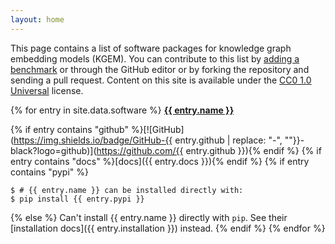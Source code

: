 ```yaml
---
layout: home
---
```

This page contains a list of software packages for knowledge graph embedding models (KGEM). You can contribute to this
list by [adding a benchmark](https://github.com/pykeen/kgem-software-review/edit/main/_data/software.yml) or through the
GitHub editor or by forking the repository and sending a pull request. Content on this site is available under
the [CC0 1.0 Universal](https://github.com/pykeen/kgem-software-review/blob/main/LICENSE) license.

{% for entry in site.data.software %}
<strong><a href="{% if entry.homepage %}{{ entry.homepage }}{% else %}https://github.com/{{ entry.github }}{% endif %}">{{ entry.name }}</a></strong>

{% if entry contains "github" %}[![GitHub](https://img.shields.io/badge/GitHub-{{ entry.github | replace: "-", ""}}-black?logo=github)](https://github.com/{{ entry.github }}){% endif %}
{% if entry contains "docs" %}[docs]({{ entry.docs }}){% endif %}
{% if entry contains "pypi" %}
```shell
$ # {{ entry.name }} can be installed directly with:
$ pip install {{ entry.pypi }}
```
{% else %}
Can't install {{ entry.name }} directly with `pip`. See their [installation docs]({{ entry.installation }}) instead.
{% endif %}
{% endfor %}
